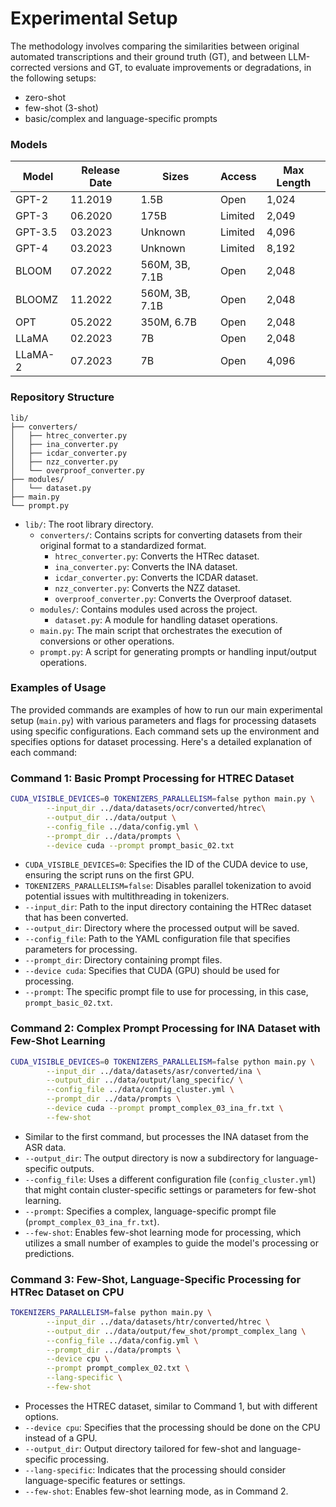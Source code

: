 # Experimental Setup

The methodology involves comparing the similarities between original automated transcriptions and their ground truth (GT), and between LLM-corrected versions and GT, to evaluate improvements or degradations, in the following setups:
* zero-shot
* few-shot (3-shot)
* basic/complex and language-specific prompts

### Models

| Model     | Release Date | Sizes         | Access  | Max Length |
|-----------|--------------|---------------|---------|------------|
| GPT-2     | 11.2019      | 1.5B          | Open    | 1,024      |
| GPT-3     | 06.2020      | 175B          | Limited | 2,049      |
| GPT-3.5   | 03.2023      | Unknown       | Limited | 4,096      |
| GPT-4     | 03.2023      | Unknown       | Limited | 8,192      |
| BLOOM     | 07.2022      | 560M, 3B, 7.1B | Open    | 2,048      |
| BLOOMZ    | 11.2022      | 560M, 3B, 7.1B | Open    | 2,048      |
| OPT       | 05.2022      | 350M, 6.7B    | Open    | 2,048      |
| LLaMA     | 02.2023      | 7B            | Open    | 2,048      |
| LLaMA-2   | 07.2023      | 7B            | Open    | 4,096      |

### Repository Structure

```
lib/
├── converters/
│   ├── htrec_converter.py
│   ├── ina_converter.py
│   ├── icdar_converter.py
│   ├── nzz_converter.py
│   └── overproof_converter.py
├── modules/
│   └── dataset.py
├── main.py
└── prompt.py

```
- `lib/`: The root library directory.
  - `converters/`: Contains scripts for converting datasets from their original format to a standardized format.
    - `htrec_converter.py`: Converts the HTRec dataset.
    - `ina_converter.py`: Converts the INA dataset.
    - `icdar_converter.py`: Converts the ICDAR dataset.
    - `nzz_converter.py`: Converts the NZZ dataset.
    - `overproof_converter.py`: Converts the Overproof dataset.
  - `modules/`: Contains modules used across the project.
    - `dataset.py`: A module for handling dataset operations.
  - `main.py`: The main script that orchestrates the execution of conversions or other operations.
  - `prompt.py`: A script for generating prompts or handling input/output operations.
  

### Examples of Usage

The provided commands are examples of how to run our main experimental setup (`main.py`) with various parameters and flags for processing datasets using specific configurations. Each command sets up the environment and specifies options for dataset processing. Here's a detailed explanation of each command:

### Command 1: Basic Prompt Processing for HTREC Dataset

```bash
CUDA_VISIBLE_DEVICES=0 TOKENIZERS_PARALLELISM=false python main.py \
        --input_dir ../data/datasets/ocr/converted/htrec\
        --output_dir ../data/output \
        --config_file ../data/config.yml \
        --prompt_dir ../data/prompts \
        --device cuda --prompt prompt_basic_02.txt
```

- `CUDA_VISIBLE_DEVICES=0`: Specifies the ID of the CUDA device to use, ensuring the script runs on the first GPU.
- `TOKENIZERS_PARALLELISM=false`: Disables parallel tokenization to avoid potential issues with multithreading in tokenizers.
- `--input_dir`: Path to the input directory containing the HTRec dataset that has been converted.
- `--output_dir`: Directory where the processed output will be saved.
- `--config_file`: Path to the YAML configuration file that specifies parameters for processing.
- `--prompt_dir`: Directory containing prompt files.
- `--device cuda`: Specifies that CUDA (GPU) should be used for processing.
- `--prompt`: The specific prompt file to use for processing, in this case, `prompt_basic_02.txt`.

### Command 2: Complex Prompt Processing for INA Dataset with Few-Shot Learning

```bash
CUDA_VISIBLE_DEVICES=0 TOKENIZERS_PARALLELISM=false python main.py \
        --input_dir ../data/datasets/asr/converted/ina \
        --output_dir ../data/output/lang_specific/ \
        --config_file ../data/config_cluster.yml \
        --prompt_dir ../data/prompts \
        --device cuda --prompt prompt_complex_03_ina_fr.txt \
        --few-shot
```

- Similar to the first command, but processes the INA dataset from the ASR data.
- `--output_dir`: The output directory is now a subdirectory for language-specific outputs.
- `--config_file`: Uses a different configuration file (`config_cluster.yml`) that might contain cluster-specific settings or parameters for few-shot learning.
- `--prompt`: Specifies a complex, language-specific prompt file (`prompt_complex_03_ina_fr.txt`).
- `--few-shot`: Enables few-shot learning mode for processing, which utilizes a small number of examples to guide the model's processing or predictions.

### Command 3: Few-Shot, Language-Specific Processing for HTRec Dataset on CPU

```bash
TOKENIZERS_PARALLELISM=false python main.py \
        --input_dir ../data/datasets/htr/converted/htrec \
        --output_dir ../data/output/few_shot/prompt_complex_lang \
        --config_file ../data/config.yml \
        --prompt_dir ../data/prompts \
        --device cpu \
        --prompt prompt_complex_02.txt \
        --lang-specific \
        --few-shot
```

- Processes the HTREC dataset, similar to Command 1, but with different options.
- `--device cpu`: Specifies that the processing should be done on the CPU instead of a GPU.
- `--output_dir`: Output directory tailored for few-shot and language-specific processing.
- `--lang-specific`: Indicates that the processing should consider language-specific features or settings.
- `--few-shot`: Enables few-shot learning mode, as in Command 2.
